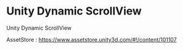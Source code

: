 # Unity Dynamic ScrollView
Unity Dynamic ScrollView

AssetStore : https://www.assetstore.unity3d.com/#!/content/101107


